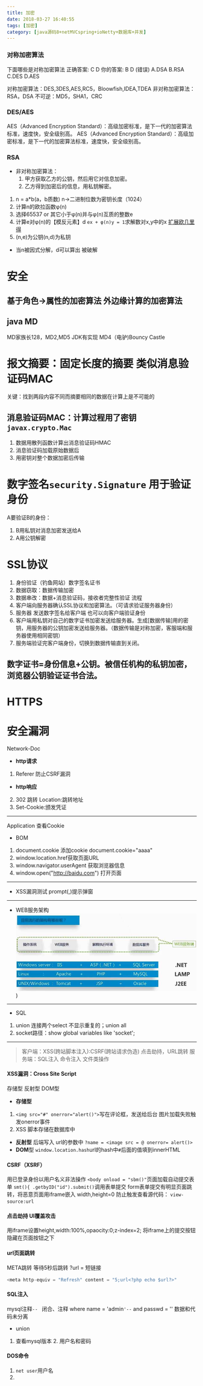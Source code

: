 ```yaml
---
title: 加密
date: 2018-03-27 16:40:55
tags: [加密]
category: [java源码8+netMVCspring+ioNetty+数据库+并发]
---
```


### 对称加密算法
下面哪些是对称加密算法
正确答案: C D   你的答案: B D (错误)
A.DSA
B.RSA
C.DES
D.AES

对称加密算法：DES,3DES,AES,RC5，Bloowfish,IDEA,TDEA 
非对称加密算法：RSA，DSA 不可逆：MD5，SHA1，CRC

### DES/AES
AES（Advanced Encryption Standard）：高级加密标准，是下一代的加密算法标准，速度快，安全级别高。 
AES（Advanced Encryption Standard）：高级加密标准，是下一代的加密算法标准，速度快，安全级别高。 

### RSA
- 非对称加密算法：
    1. 甲方获取乙方的公钥，然后用它对信息加密。
    2. 乙方得到加密后的信息，用私钥解密。
1. n = a*b(a，b质数) n->二进制位数为密钥长度（1024）
2. 计算n的欧拉函数φ(n)
3. 选择65537 or 其它小于φ(n)并与φ(n)互质的整数e
4. 计算e对φ(n)的【模反元素】d
`ex + φ(n)y = 1`求解数对x,y中的x
[扩展欧几里得](https://zh.wikipedia.org/wiki/%E6%89%A9%E5%B1%95%E6%AC%A7%E5%87%A0%E9%87%8C%E5%BE%97%E7%AE%97%E6%B3%95)
5. (n,e)为公钥(n,d)为私钥
- 当n被因式分解，d可以算出 被破解



# 安全



## 基于角色->属性的加密算法 外边缘计算的加密算法

## java MD
MD家族长128，MD2,MD5 JDK有实现 MD4（电驴)Bouncy Castle

# 报文摘要：固定长度的摘要 类似消息验证码MAC
关键：找到两段内容不同而摘要相同的数据在计算上是不可能的

## 消息验证码MAC：计算过程用了密钥`javax.crypto.Mac`
1. 数据用散列函数计算出消息验证码HMAC
2. 消息验证码加载原始数据后
3. 用密钥对整个数据加密后传输

# 数字签名`security.Signature` 用于验证身份
A要验证B的身份：
1. B用私钥对消息加密发送给A
2. A用公钥解密

# SSL协议
1. 身份验证（钓鱼网站）数字签名证书
2. 数据窃取：数据传输加密
3. 数据串改：数据+消息验证码，接收者完整性验证
流程
1. 客户端向服务器确认SSL协议和加密算法。（可请求验证服务器身份）
2. 服务器 发送数字签名给客户端 也可以向客户端验证身份
3. 客户端用私钥对自己的数字证书加密发送给服务器。生成[数据传输]用的密钥，用服务器的公钥加密发送给服务器。（数据传输是对称加密，客服端和服务器使用相同密钥）
4. 服务端验证完客户端身份，切换到数据传输直到关闭。

## 数字证书=身份信息+公钥。被信任机构的私钥加密，浏览器公钥验证证书合法。

# HTTPS



# 安全漏洞
Network-Doc
- **http请求**
1. Referer 防止CSRF漏洞
- **http响应**
2. 302 跳转 Location:跳转地址
3. Set-Cookie:颁发凭证
---
Application 查看Cookie
- BOM
1. document.cookie 添加cookie document.cookie="aaaa"
2. window.location.href获取页面URL
3. window.navigator.userAgent 获取浏览器信息
4. window.open("http://baidu.com") 打开页面
---
- XSS漏洞测试
prompt(,)提示弹窗
---
- WEB服务架构
![javaee](\images\javaee.jpg))
---
- SQL
1. union 连接两个select 不显示重复的；union all
2. socket路径：show global variables like 'socket';
---
> 客户端：XSS(跨站脚本注入):CSRF(跨站请求伪造) 点击劫持，URL跳转
> 服务端：SQL注入 命令注入 文件类操作

#### XSS漏洞：Cross Site Script
存储型 反射型 DOM型
- **存储型**
1. `<img src="#" onerror="alert()">`写在评论框，发送给后台 图片加载失败触发onerror事件
2. XSS 脚本存储在数据库中

- **反射型** 后端写入
url的参数中 `?name = <image src = @ onerror= alert()>`
- **DOM**型
`window.location.hash`url的hash中`#`后面的值填到innerHTML

#### CSRF（XSRF）
用已登录身份以用户名义非法操作
`<body onload = "sbm()"`页面加载自动提交表单
`smt(){ .getbyID("id").submit()`调用表单提交
form表单提交有明显页面跳转，将恶意页面用iframe嵌入 width,height=0
防止触发查看源代码： `view-source:url`

#### 点击劫持 UI覆盖攻击
用iframe设置height,width:100%,opaocity:0;z-index=2;
将iframe上的提交按钮隐藏在页面按钮之下

#### url页面跳转
META跳转 等待5秒后跳转
?url = 短链接
```js
<meta http-equiv = "Refresh" content = "5;url<?php echo $url?>"
```

#### SQL注入
mysql注释`-- `
闭合、注释 where name = 'admin`'--` and passwd = ''
数据和代码未分离
- union
1. 查看mysql版本 2. 用户名和密码

#### DOS命令
1. `net user`用户名
2. 